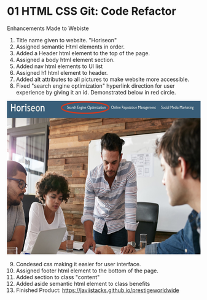 # 01 HTML CSS Git: Code Refactor

Enhancements Made to Webiste 

1. Title name given to website. "Horiseon"
2. Assigned semantic Html elements in order. 
3. Added a Header html element to the top of the page.
4. Assigned a body html element section.
5. Added nav html elements to Ul list 
6. Assigned h1 html element to header.
7. Added alt attributes to all pictures to make website more accessible.
8. Fixed "search engine optimization" hyperlink direction for user experience by giving it an id. Demonstrated below in red circle.
<img src="images/readme.jpg" width="550" height="400" >

9. Condesed css making it easier for user interface.
10. Assigned footer html element to the bottom of the page.
11. Added section to class "content"
12. Added aside semantic html element to class benefits 
13. Finished Product: https://javiistacks.github.io/prestigeworldwide
